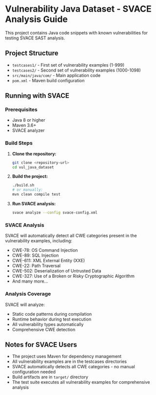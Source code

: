 # Vulnerability Java Dataset - SVACE Analysis Guide

This project contains Java code snippets with known vulnerabilities for testing SVACE SAST analysis.

## Project Structure

- `testcases1/` - First set of vulnerability examples (1-999)
- `testcases2/` - Second set of vulnerability examples (1000-1098)
- `src/main/java/com/` - Main application code
- `pom.xml` - Maven build configuration

## Running with SVACE

### Prerequisites
- Java 8 or higher
- Maven 3.6+
- SVACE analyzer

### Build Steps

1. **Clone the repository:**
   ```bash
   git clone <repository-url>
   cd vul_java_dataset
   ```

2. **Build the project:**
   ```bash
   ./build.sh
   # or manually:
   mvn clean compile test
   ```

3. **Run SVACE analysis:**
   ```bash
   svace analyze --config svace-config.xml
   ```

### SVACE Analysis

SVACE will automatically detect all CWE categories present in the vulnerability examples, including:

- CWE-78: OS Command Injection
- CWE-89: SQL Injection
- CWE-611: XML External Entity (XXE)
- CWE-22: Path Traversal
- CWE-502: Deserialization of Untrusted Data
- CWE-327: Use of a Broken or Risky Cryptographic Algorithm
- And many more...

### Analysis Coverage

SVACE will analyze:
- Static code patterns during compilation
- Runtime behavior during test execution
- All vulnerability types automatically
- Comprehensive CWE detection

## Notes for SVACE Users

- The project uses Maven for dependency management
- All vulnerability examples are in the testcases directories
- SVACE automatically detects all CWE categories - no manual configuration needed
- Build artifacts are in `target/` directory
- The test suite executes all vulnerability examples for comprehensive analysis
